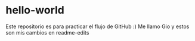 # hello-world
Este repositorio es para practicar el flujo de GitHub :)
Me llamo Gio y estos son mis cambios en readme-edits
